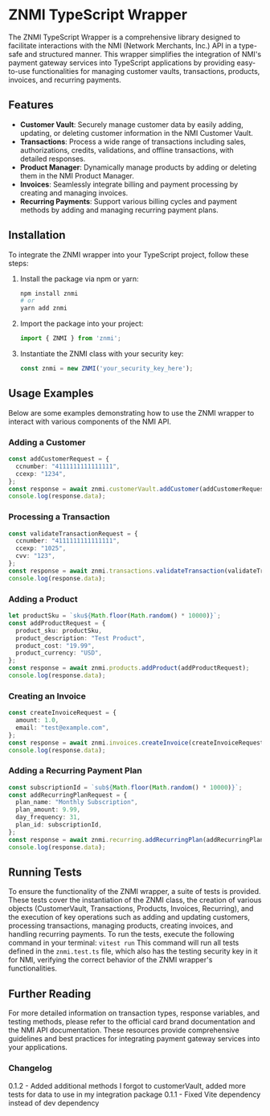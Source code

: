 # ZNMI TypeScript Wrapper

The ZNMI TypeScript Wrapper is a comprehensive library designed to facilitate interactions with the NMI (Network Merchants, Inc.) API in a type-safe and structured manner. This wrapper simplifies the integration of NMI's payment gateway services into TypeScript applications by providing easy-to-use functionalities for managing customer vaults, transactions, products, invoices, and recurring payments.

## Features

- **Customer Vault**: Securely manage customer data by easily adding, updating, or deleting customer information in the NMI Customer Vault.
- **Transactions**: Process a wide range of transactions including sales, authorizations, credits, validations, and offline transactions, with detailed responses.
- **Product Manager**: Dynamically manage products by adding or deleting them in the NMI Product Manager.
- **Invoices**: Seamlessly integrate billing and payment processing by creating and managing invoices.
- **Recurring Payments**: Support various billing cycles and payment methods by adding and managing recurring payment plans.

## Installation

To integrate the ZNMI wrapper into your TypeScript project, follow these steps:

1. Install the package via npm or yarn:

   ```bash
   npm install znmi
   # or
   yarn add znmi
   ```

2. Import the package into your project:

   ```typescript
   import { ZNMI } from 'znmi';
   ```

3. Instantiate the ZNMI class with your security key:

   ```typescript
   const znmi = new ZNMI('your_security_key_here');
   ```

## Usage Examples

Below are some examples demonstrating how to use the ZNMI wrapper to interact with various components of the NMI API.

### Adding a Customer

```typescript
const addCustomerRequest = {
  ccnumber: "4111111111111111",
  ccexp: "1234",
};
const response = await znmi.customerVault.addCustomer(addCustomerRequest);
console.log(response.data);
```

### Processing a Transaction

```typescript
const validateTransactionRequest = {
  ccnumber: "4111111111111111",
  ccexp: "1025",
  cvv: "123",
};
const response = await znmi.transactions.validateTransaction(validateTransactionRequest);
console.log(response.data);
```

### Adding a Product

```typescript
let productSku = `sku${Math.floor(Math.random() * 10000)}`;
const addProductRequest = {
  product_sku: productSku,
  product_description: "Test Product",
  product_cost: "19.99",
  product_currency: "USD",
};
const response = await znmi.products.addProduct(addProductRequest);
console.log(response.data);
```

### Creating an Invoice

```typescript
const createInvoiceRequest = {
  amount: 1.0,
  email: "test@example.com",
};
const response = await znmi.invoices.createInvoice(createInvoiceRequest);
console.log(response.data);
```

### Adding a Recurring Payment Plan

```typescript
const subscriptionId = `sub${Math.floor(Math.random() * 10000)}`;
const addRecurringPlanRequest = {
  plan_name: "Monthly Subscription",
  plan_amount: 9.99,
  day_frequency: 31,
  plan_id: subscriptionId,
};
const response = await znmi.recurring.addRecurringPlan(addRecurringPlanRequest);
console.log(response.data);
```

## Running Tests

To ensure the functionality of the ZNMI wrapper, a suite of tests is provided. These tests cover the instantiation of the ZNMI class, the creation of various objects (CustomerVault, Transactions, Products, Invoices, Recurring), and the execution of key operations such as adding and updating customers, processing transactions, managing products, creating invoices, and handling recurring payments.
To run the tests, execute the following command in your terminal:
`vitest run`
This command will run all tests defined in the `znmi.test.ts` file, which also has the testing security key in it for NMI, verifying the correct behavior of the ZNMI wrapper's functionalities.

## Further Reading

For more detailed information on transaction types, response variables, and testing methods, please refer to the official card brand documentation and the NMI API documentation. These resources provide comprehensive guidelines and best practices for integrating payment gateway services into your applications.

### Changelog

0.1.2 - Added additional methods I forgot to customerVault, added more tests for data to use in my integration package
0.1.1 - Fixed Vite dependency instead of dev dependency
